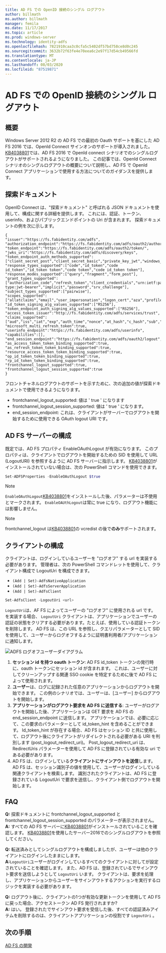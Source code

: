 ```yaml
---
title: AD FS での OpenID 接続のシングル ログアウト
author: billmath
ms.author: billmath
manager: femila
ms.date: 11/17/2017
ms.topic: article
ms.prod: windows-server
ms.technology: identity-adfs
ms.openlocfilehash: 7821910caa3c0cfa5c5402df57bd758ce8d0c245
ms.sourcegitcommit: 3632b72f63fe4e70eea6c2e97f17d54cb49566fd
ms.translationtype: MT
ms.contentlocale: ja-JP
ms.lasthandoff: 08/03/2020
ms.locfileid: "87519871"
---
```

#  <a name="single-log-out-for-openid-connect-with-ad-fs"></a>AD FS での OpenID 接続のシングル ログアウト

## <a name="overview"></a>概要
Windows Server 2012 R2 の AD FS での最初の Oauth サポートを基にした AD FS 2016 では、OpenId Connect サインオンのサポートが導入されました。 [KB4038801](https://support.microsoft.com/en-gb/help/4038801/windows-10-update-kb4038801)では、AD FS 2016 で OpenId connect シナリオでのシングルログアウトがサポートされるようになりました。 この記事では、OpenId Connect シナリオのシングルログアウトの概要について説明し、AD FS で OpenId Connect アプリケーションで使用する方法についてのガイダンスを提供します。


## <a name="discovery-doc"></a>探索ドキュメント
OpenID Connect は、"探索ドキュメント" と呼ばれる JSON ドキュメントを使用して、構成に関する詳細を提供します。  これには、認証、トークン、userinfo、およびパブリックエンドポイントの Uri が含まれます。  探索ドキュメントの例を次に示します。

```
{
"issuer":"https://fs.fabidentity.com/adfs",
"authorization_endpoint":"https://fs.fabidentity.com/adfs/oauth2/authorize/",
"token_endpoint":"https://fs.fabidentity.com/adfs/oauth2/token/",
"jwks_uri":"https://fs.fabidentity.com/adfs/discovery/keys",
"token_endpoint_auth_methods_supported":["client_secret_post","client_secret_basic","private_key_jwt","windows_client_authentication"],
"response_types_supported":["code","id_token","code id_token","id_token token","code token","code id_token token"],
"response_modes_supported":["query","fragment","form_post"],
"grant_types_supported":["authorization_code","refresh_token","client_credentials","urn:ietf:params:oauth:grant-type:jwt-bearer","implicit","password","srv_challenge"],
"subject_types_supported":["pairwise"],
"scopes_supported":["allatclaims","email","user_impersonation","logon_cert","aza","profile","vpn_cert","winhello_cert","openid"],
"id_token_signing_alg_values_supported":["RS256"],
"token_endpoint_auth_signing_alg_values_supported":["RS256"],
"access_token_issuer":"http://fs.fabidentity.com/adfs/services/trust",
"claims_supported":["aud","iss","iat","exp","auth_time","nonce","at_hash","c_hash","sub","upn","unique_name","pwd_url","pwd_exp","sid"],
"microsoft_multi_refresh_token":true,
"userinfo_endpoint":"https://fs.fabidentity.com/adfs/userinfo",
"capabilities":[],
"end_session_endpoint":"https://fs.fabidentity.com/adfs/oauth2/logout",
"as_access_token_token_binding_supported":true,
"as_refresh_token_token_binding_supported":true,
"resource_access_token_token_binding_supported":true,
"op_id_token_token_binding_supported":true,
"rp_id_token_token_binding_supported":true,
"frontchannel_logout_supported":true,
"frontchannel_logout_session_supported":true
}

```



フロントチャネルログアウトのサポートを示すために、次の追加の値が探索ドキュメントで使用できるようになります。

- frontchannel_logout_supported: 値は ' true ' になります
- frontchannel_logout_session_supported: 値は ' true ' になります。
- end_session_endpoint: これは、クライアントがサーバーでログアウトを開始するために使用できる OAuth logout URI です。


## <a name="ad-fs-server-configuration"></a>AD FS サーバーの構成
既定では、AD FS プロパティ EnableOAuthLogout が有効になります。  このプロパティは、クライアントでログアウトを開始するための SID を使用して URL (LogoutURI) を参照するように AD FS サーバーに指示します。
[KB4038801](https://support.microsoft.com/en-gb/help/4038801/windows-10-update-kb4038801)がインストールされていない場合は、次の PowerShell コマンドを使用できます。

```PowerShell
Set-ADFSProperties -EnableOAuthLogout $true
```

>[!NOTE]
> `EnableOAuthLogout`[KB4038801](https://support.microsoft.com/en-gb/help/4038801/windows-10-update-kb4038801)をインストールした後、パラメーターは不使用とマークされます。 `EnableOAUthLogout`は常に true になり、ログアウト機能には影響しません。

>[!NOTE]
>frontchannel_logout は[KB4038801](https://support.microsoft.com/en-gb/help/4038801/windows-10-update-kb4038801)の vcredist の後で**のみ**サポートされます。

## <a name="client-configuration"></a>クライアントの構成
クライアントは、ログインしているユーザーを "ログオフ" する url を実装する必要があります。 管理者は、次の PowerShell コマンドレットを使用して、クライアント構成で LogoutUri を構成できます。


- `(Add | Set)-AdfsNativeApplication`
- `(Add | Set)-AdfsServerApplication`
- `(Add | Set)-AdfsClient`

```PowerShell
Set-AdfsClient -LogoutUri <url>
```

`LogoutUri`は、AF FS によってユーザーの "ログオフ" に使用される url です。 を実装する場合、 `LogoutUri` クライアントは、アプリケーションでユーザーの認証の状態をクリアする必要があります。たとえば、使用している認証トークンを削除します。 AD FS は、この URL を参照し、クエリパラメーターとして SID を使用して、ユーザーからログオフするように証明書利用者/アプリケーションに通知します。

![ADFS ログオフユーザーダイアグラム](media/ad-fs-logout-openid-connect/adfs_single_logout2.png)

1.  **セッション id を持つ oauth トークン**: AD FS id_token トークンの発行時に、oauth トークンにセッション id が含まれます。 これは、ユーザーに対してクリーンアップする関連 SSO cookie を特定するために後で AD FS によって使用されます。
2.  **ユーザー**は、ログに記録された任意のアプリケーションからログアウトを開始できます。 この例のシナリオでは、ユーザーは、[ユーザー] からログアウトを開始します。
3.  **アプリケーションがログアウト要求を AD FS に送信する**: ユーザーがログアウトを開始した後、アプリケーションは GET 要求を AD FS の end_session_endpoint に送信します。 アプリケーションでは、必要に応じて、この要求のパラメーターとして id_token_hint を含めることができます。 Id_token_hint が存在する場合、AD FS はセッション ID と共に使用して、ログアウト後にクライアントがリダイレクトされる必要がある URI を判別します (post_logout_redirect_uri)。  Post_logout_redirect_uri は、RedirectUris パラメーターを使用して AD FS に登録されている有効な uri である必要があります。
4.  AD FS は、ログインしている**クライアントにサインアウトを送信**します。 AD FS は、セッション識別子の値を使用して、ユーザーがログインしている関連クライアントを検索します。 識別されたクライアントは、AD FS に登録されている LogoutUri で要求を送信し、クライアント側でログアウトを開始します。

## <a name="faqs"></a>FAQ
**Q:** 探索ドキュメントに frontchannel_logout_supported と frontchannel_logout_session_supported のパラメーターが表示されません。</br>
**A:** すべての AD FS サーバーに[KB4038801](https://support.microsoft.com/en-gb/help/4038801/windows-10-update-kb4038801)がインストールされていることを確認します。 [KB4038801](https://support.microsoft.com/en-gb/help/4038801/windows-10-update-kb4038801)を使用したサーバー2016でのシングルログアウトを参照してください。

**Q:** 転送済みとしてシングルログアウトを構成しましたが、ユーザーは他のクライアントにログインしたままにします。</br>
**A:**`LogoutUri`ユーザーがログインしているすべてのクライアントに対してが設定されていることを確認します。 また、AD FS は、登録されているでサインアウト要求を送信しようとして `LogoutUri` います。 クライアントは、要求を処理し、アプリケーションからユーザーをサインアウトするアクションを実行するロジックを実装する必要があります。</br>

**Q:** ログアウト後に、クライアントの1つが有効な更新トークンを使用して AD FS に戻った場合、アクセストークン AD FS 発行されますか?</br>
**A:** はい。 登録されたでサインアウト要求を受信した後、すべての認証済みアイテムを削除するのは、クライアントアプリケーションの役割です `LogoutUri` 。


## <a name="next-steps"></a>次の手順
[AD FS の開発](../../ad-fs/AD-FS-Development.md)
